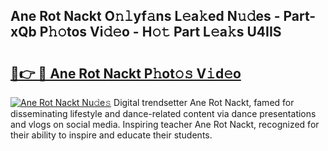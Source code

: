 ## Ane Rot Nackt O𝚗𝚕yf𝚊ns L𝚎a𝚔ed N𝚞𝚍es - Part-xQb P𝚑𝚘tos Vi𝚍𝚎o - H𝚘𝚝 Part L𝚎a𝚔s U4IIS

# <h2><a href="http://kf31xue.oniu.top/?m=Ane+Rot+Nackt">🔗👉 🔴 Ane Rot Nackt P𝚑ot𝚘𝚜 V𝚒d𝚎o</a></h2>

[![Ane Rot Nackt Nu𝚍e𝚜](https://i.imgur.com/0qMVB7G.gif)](http://kf31xue.oniu.top/?m=Ane+Rot+Nackt)
Digital trendsetter Ane Rot Nackt, famed for disseminating lifestyle and dance-related content via dance presentations and vlogs on social media. Inspiring teacher Ane Rot Nackt, recognized for their ability to inspire and educate their students.  

